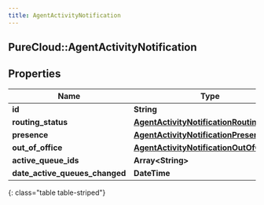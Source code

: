```yaml
---
title: AgentActivityNotification
---
```

## PureCloud::AgentActivityNotification

## Properties

|Name | Type | Description | Notes|
|------------ | ------------- | ------------- | -------------|
| **id** | **String** |  | [optional] |
| **routing_status** | [**AgentActivityNotificationRoutingStatus**](AgentActivityNotificationRoutingStatus.html) |  | [optional] |
| **presence** | [**AgentActivityNotificationPresence**](AgentActivityNotificationPresence.html) |  | [optional] |
| **out_of_office** | [**AgentActivityNotificationOutOfOffice**](AgentActivityNotificationOutOfOffice.html) |  | [optional] |
| **active_queue_ids** | **Array&lt;String&gt;** |  | [optional] |
| **date_active_queues_changed** | **DateTime** |  | [optional] |
{: class="table table-striped"}


